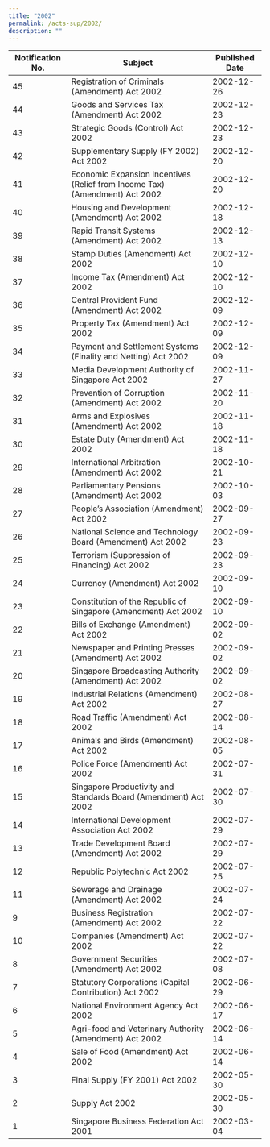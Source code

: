 ```yaml
---
title: "2002"
permalink: /acts-sup/2002/
description: ""
---
```

|Notification No.|Subject|Published Date|
|---|---|---|
|45|Registration of Criminals (Amendment) Act 2002|2002-12-26|
|44|Goods and Services Tax (Amendment) Act 2002|2002-12-23|
|43|Strategic Goods (Control) Act 2002|2002-12-23|
|42|Supplementary Supply (FY 2002) Act 2002|2002-12-20|
|41|Economic Expansion Incentives (Relief from Income Tax) (Amendment) Act 2002|2002-12-20|
|40|Housing and Development (Amendment) Act 2002|2002-12-18|
|39|Rapid Transit Systems (Amendment) Act 2002|2002-12-13|
|38|Stamp Duties (Amendment) Act 2002|2002-12-10|
|37|Income Tax (Amendment) Act 2002|2002-12-10|
|36|Central Provident Fund (Amendment) Act 2002|2002-12-09|
|35|Property Tax (Amendment) Act 2002|2002-12-09|
|34|Payment and Settlement Systems (Finality and Netting) Act 2002|2002-12-09|
|33|Media Development Authority of Singapore Act 2002|2002-11-27|
|32|Prevention of Corruption (Amendment) Act 2002|2002-11-20|
|31|Arms and Explosives (Amendment) Act 2002|2002-11-18|
|30|Estate Duty (Amendment) Act 2002|2002-11-18|
|29|International Arbitration (Amendment) Act 2002|2002-10-21|
|28|Parliamentary Pensions (Amendment) Act 2002|2002-10-03|
|27|People’s Association (Amendment) Act 2002|2002-09-27|
|26|National Science and Technology Board (Amendment) Act 2002|2002-09-23|
|25|Terrorism (Suppression of Financing) Act 2002|2002-09-23|
|24|Currency (Amendment) Act 2002|2002-09-10|
|23|Constitution of the Republic of Singapore (Amendment) Act 2002|2002-09-10|
|22|Bills of Exchange (Amendment) Act 2002|2002-09-02|
|21|Newspaper and Printing Presses (Amendment) Act 2002|2002-09-02|
|20|Singapore Broadcasting Authority (Amendment) Act 2002|2002-09-02|
|19|Industrial Relations (Amendment) Act 2002|2002-08-27|
|18|Road Traffic (Amendment) Act 2002|2002-08-14|
|17|Animals and Birds (Amendment) Act 2002|2002-08-05|
|16|Police Force (Amendment) Act 2002|2002-07-31|
|15|Singapore Productivity and Standards Board (Amendment) Act 2002|2002-07-30|
|14|International Development Association Act 2002|2002-07-29|
|13|Trade Development Board (Amendment) Act 2002|2002-07-29|
|12|Republic Polytechnic Act 2002|2002-07-25|
|11|Sewerage and Drainage (Amendment) Act 2002|2002-07-24|
|9|Business Registration (Amendment) Act 2002|2002-07-22|
|10|Companies (Amendment) Act 2002|2002-07-22|
|8|Government Securities (Amendment) Act 2002|2002-07-08|
|7|Statutory Corporations (Capital Contribution) Act 2002|2002-06-29|
|6|National Environment Agency Act 2002|2002-06-17|
|5|Agri-food and Veterinary Authority (Amendment) Act 2002|2002-06-14|
|4|Sale of Food (Amendment) Act 2002|2002-06-14|
|3|Final Supply (FY 2001) Act 2002|2002-05-30|
|2|Supply Act 2002|2002-05-30|
|1|Singapore Business Federation Act 2001|2002-03-04|